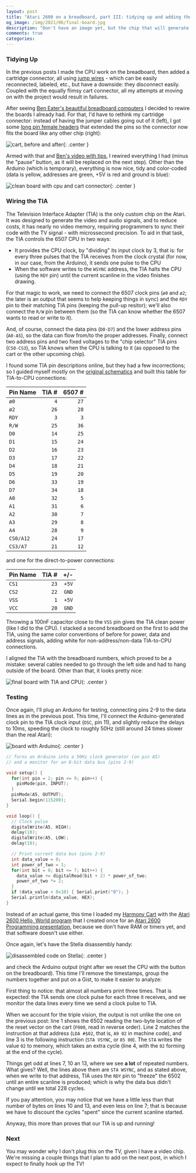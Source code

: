 ```yaml
---
layout: post
title: "Atari 2600 on a breadboard, part III: tidying up and adding the TIA (video chip)"
og_image: /img/2021/06/final-board.jpg
description: "Don't have an image yet, but the chip that will generate it is up and running."
comments: true
categories:
---
```


### Tidying Up

In the previous posts I made the CPU work on the breadboard, then added a cartridge connector, all using [jump wires](https://en.wikipedia.org/wiki/Jump_wire) - which can be easily reconnected, labeled, etc., but have a downside: they disconnect easily. Coupled with the equally flimsy cart connector, all my attempts at moving on with the project would result in failures.

After seeing [Ben Eater's beautiful breadboard computers](https://eater.net/) I decided to rewire the boards I already had. For that, I'd have to rethink my cartridge connector: instead of having the jumper cables going out of it (left), I got some [long pin female headers](https://www.creatroninc.com/product/feather-stackable-header-set/) that extended the pins so the connector now fits the board like any other chip (right):

![cart, before and after](/img/2021/06/before-and-after-cart.jpg){: .center }

Armed with that and [Ben's video with tips](https://www.youtube.com/watch?v=PE-_rJqvDhQ), I rewired everything I had (minus the "pause" button, as it will be replaced on the next step). Other than the Arduino (which is temporary), everything is now nice, tidy and color-coded (data is yellow, addresses are green, +5V is red and ground is blue):

![clean board with cpu and cart connector](/img/2021/06/cleaner-board-with-cpu-and-cart.jpg){: .center }

### Wiring the TIA

The Television Interface Adapter (TIA) is the only custom chip on the Atari. It was designed to generate the video and audio signals, and to reduce costs, it has nearly no video memory, requiring programmers to sync their code with the TV signal - with microssecond precision. To aid in that task, the TIA controls the 6507 CPU in two ways:

- It provides the CPU clock, by "dividing" its input clock by 3, that is: for every three pulses that the TIA receives from the clock crystal (for now, in our case, from the Arduino), it sends one pulse to the CPU
- When the software writes to the `WSYNC` address, the TIA halts the CPU (using the `RDY` pin) until the current scanline in the video finishes drawing.

For that magic to work, we need to connect the 6507 clock pins (`ø0` and `ø2`; the later is an output that seems to help keeping things in sync) and the `RDY` pin to their matching TIA pins (keeping the pull-up resitor); we'll also connect the `R/W` pin between them (so the TIA can know whether the 6507 wants to read or write to it).

And, of course, connect the data pins (`D0-D7`) and the lower address pins (`A0-A5`), so the data can flow from/to the proper addresses. Finally, connect two address pins and two fixed voltages to the "chip selector" TIA pins (`CS0-CS3`), so TIA knows when the CPU is talking to it (as opposed to the cart or the other upcoming chip).

I found some TIA pin descriptions online, but they had a few incorrections; so I guided myself mostly on the [original schematics](/img/2021/06/schematics.jpg) and built this table for TIA-to-CPU connections:

| Pin Name | TIA # | 6507 # |
|--|--:|--:|
| `ø0`  | `4`  | `27` |
| `ø2`  | `26` | `28` |
| `RDY` | `3`  | `3`  |
| `R/W` | `25` | `36` |
| `D0`  | `14` | `25` |
| `D1`  | `15` | `24` |
| `D2`  | `16` | `23` |
| `D3`  | `17` | `22` |
| `D4`  | `18` | `21` |
| `D5`  | `19` | `20` |
| `D6`  | `33` | `19` |
| `D7`  | `34` | `18` |
| `A0`  | `32` | `5` |
| `A1`  | `31` | `6` |
| `A2`  | `30` | `7` |
| `A3`  | `29` | `8` |
| `A4`  | `28` | `9` |
| `CS0/A12`  | `24` | `17` |
| `CS3/A7`  | `21` | `12` |

and one for the direct-to-power connections:

| Pin Name | TIA # | +/- |
|--|--:|--:|
| `CS1`  | `23` | `+5V` |
| `CS2`  | `22` | `GND` |
| `VSS`  | `1` | `+5V` |
| `VCC`  | `20` | `GND` |

Throwing a 100nF capacitor close to the `VSS` pin gives the TIA clean power (like I did to the CPU). I stacked a second breadboard on the first to add the TIA, using the same color conventions of before for power, data and address signals, adding white for non-address/non-data TIA-to-CPU connections.

I aligned the TIA with the breadboard numbers, which proved to be a mistake: several cables needed to go through the left side and had to hang outside of the board. Other than that, it looks pretty nice:

![final board with TIA and CPU](/img/2021/06/final-board.jpg){: .center }

### Testing

Once again, I'll plug an Arduino for testing, connecting pins 2-9 to the data lines as in the previous post. This time, I'll connect the Arduino-generated clock pin to the TIA clock input (`OSC`, pin 11), and slightly reduce the delays to 10ms, speeding the clock to roughly 50Hz (still around 24 times slower than the real Atari):

![board with Arduino](/img/2021/06/board-with-arduino.jpg){: .center }

```c
// Turns an Arduino into a 50Hz clock generator (on pin A5)
// and a monitor for an 8-bit data bus (pins 2-9)

void setup() {
  for(int pin = 2; pin <= 9; pin++) {
    pinMode(pin, INPUT);
  }
  pinMode(A5, OUTPUT);
  Serial.begin(115200);
}

void loop() {
  // Clock pulse
  digitalWrite(A5, HIGH);
  delay(10);
  digitalWrite(A5, LOW);
  delay(10);

  // Print current data bus (pins 2-9)
  int data_value = 0;
  int power_of_two = 1;
  for(int bit = 0; bit <= 7; bit++) {
    data_value += digitalRead(bit + 2) * power_of_two;
    power_of_two *= 2;
  }
  if (data_value < 0x10) { Serial.print("0"); }
  Serial.println(data_value, HEX);
}
```

Instead of an actual game, this time I loaded my [Harmony Cart](https://harmony.atariage.com/Site/Harmony.html) with the [Atari 2600 Hello, World program](https://gist.github.com/chesterbr/5864935) that I created once for an [Atari 2600 Programming presentation](https://www.slideshare.net/chesterbr/atari-2600programming), because we don't have RAM or timers yet, and that software doesn't use either.

Once again, let's have the Stella disassembly handy:

![disassembled code on Stella](/img/2021/06/stella.png){: .center }

and check the Arduino output (right after we reset the CPU with the button on the breadboard). This time I'll remove the timestamps, group the numbers together and put on a Gist, to make it easier to analyze:

<script src="https://gist.github.com/chesterbr/c3437955a94548593073cf92841fea41.js"></script>

First thing to notice: that almost all numbers print three times. That is expected: the TIA sends one clock pulse for each three it receives, and we monitor the data lines every time we send a clock pulse to TIA.

When we account for the triple vision, the output is not unlike the one on the previous post: line 1 shows the 6502 reading the two-byte location of the reset vector on the cart (`F000`, read in reverse order). Line 2 matches the instruction at that address (`LDA #$02`, that is, `A9 02` in machine code), and line 3 is the following instruction (`STA VSYNC`, or `85 00`). The `STA` writes the value `02` to memory, which takes an extra cycle (line 4, with the `02` forming at the end of the cycle).

Things get odd at lines 7, 10 an 13, where we see **a lot** of repeated numbers. What gives? Well, the lines above them are `STA WSYNC`, and as stated above, when we write to that address, TIA uses the `RDY` pin to "freeze" the 6502 until an entire scanline is produced; which is why the data bus didn't change until we total 228 cycles.

If you pay attention, you may notice that we have a little less than that number of bytes on lines 10 and 13, and even less on line 7; that is because we have to discount the cycles "spent" since the current scanline started.

Anyway, this more than proves that our TIA is up and running!

### Next

You may wonder why I don't plug this on the TV, given I have a video chip. We're missing a couple things that I plan to add on the next post, in which I expect to finally hook up the TV!
